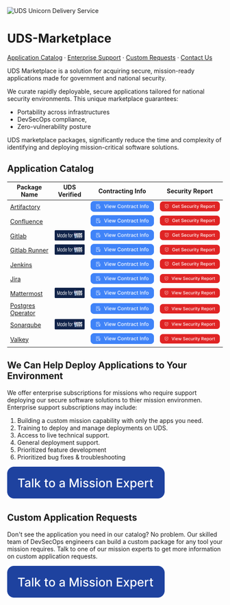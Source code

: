 <img width="387" alt="UDS Unicorn Delivery Service" src="https://github.com/defenseunicorns/uds-marketplace/assets/1349336/52deb6da-bef5-4501-8d97-e8a63b10dbc9">

# UDS-Marketplace

[Application Catalog](#application-catalog) ·
[Enterprise Support](#we-can-help-deploy-applications-to-your-environment) ·
[Custom Requests](#custom-application-requests) ·
[Contact Us](https://www.defenseunicorns.com/contactus)

UDS Marketplace is a solution for acquiring secure, mission-ready applications made for government and national security.

We curate rapidly deployable, secure applications tailored for national security environments. This unique marketplace guarantees:

- Portability across infrastructures
- DevSecOps compliance,
- Zero-vulnerability posture

UDS marketplace packages, significantly reduce the time and complexity of identifying and deploying mission-critical software solutions.

## Application Catalog

| Package Name                                                                          | UDS Verified                                                                                                                                                                         | Contracting Info                                                                        | Security Report                                                                             |
| ------------------------------------------------------------------------------------- | ------------------------------------------------------------------------------------------------------------------------------------------------------------------------------------ | --------------------------------------------------------------------------------------- | ------------------------------------------------------------------------------------------- |
| [Artifactory](https://github.com/defenseunicorns/uds-package-artifactory)             |                                                                                                                                                                                      | [![Contracting Info](img/contract-info.svg)](./placeholders/contracting-placeholder.md) | [![Security Package](img/get-security-report.svg)](./placeholders/security-placeholder.md)  |
| [Confluence](https://github.com/defenseunicorns/uds-package-confluence)               |                                                                                                                                                                                      | [![Contracting Info](img/contract-info.svg)](./placeholders/contracting-placeholder.md) | [![Security Package](img/get-security-report.svg)](./placeholders/security-placeholder.md)  |
| [Gitlab](https://github.com/defenseunicorns/uds-package-gitlab)                       | [<img alt="Made for UDS" src="https://raw.githubusercontent.com/defenseunicorns/uds-common/main/docs/made-for-uds.svg" height="24px"/>](https://github.com/defenseunicorns/uds-core) | [![Contracting Info](img/contract-info.svg)](./placeholders/contracting-placeholder.md) | [![Security Package](img/get-security-report.svg)](./placeholders/security-placeholder.md)  |
| [Gitlab Runner](https://github.com/defenseunicorns/uds-package-gitlab-runner)         | [<img alt="Made for UDS" src="https://raw.githubusercontent.com/defenseunicorns/uds-common/main/docs/made-for-uds.svg" height="24px"/>](https://github.com/defenseunicorns/uds-core) | [![Contracting Info](img/contract-info.svg)](./placeholders/contracting-placeholder.md) | [![Security Package](img/get-security-report.svg)](./placeholders/security-placeholder.md)  |
| [Jenkins](https://github.com/defenseunicorns/uds-package-jenkins)                     |                                                                                                                                                                                      | [![Contracting Info](img/contract-info.svg)](./placeholders/contracting-placeholder.md) | [![Security Package](img/get-security-report.svg)](./placeholders/security-placeholder.md)  |
| [Jira](https://github.com/defenseunicorns/uds-package-jira)                           |                                                                                                                                                                                      | [![Contracting Info](img/contract-info.svg)](./placeholders/contracting-placeholder.md) | [![Security Package](img/view-security-report.svg)](./placeholders/security-placeholder.md) |
| [Mattermost](https://github.com/defenseunicorns/uds-package-mattermost)               | [<img alt="Made for UDS" src="https://raw.githubusercontent.com/defenseunicorns/uds-common/main/docs/made-for-uds.svg" height="24px"/>](https://github.com/defenseunicorns/uds-core) | [![Contracting Info](img/contract-info.svg)](./placeholders/contracting-placeholder.md) | [![Security Package](img/view-security-report.svg)](./placeholders/security-placeholder.md) |
| [Postgres Operator](https://github.com/defenseunicorns/uds-package-postgres-operator) |                                                                                                                                                                                      | [![Contracting Info](img/contract-info.svg)](./placeholders/contracting-placeholder.md) | [![Security Package](img/view-security-report.svg)](./placeholders/security-placeholder.md) |
| [Sonarqube](https://github.com/defenseunicorns/uds-package-sonarqube)                 | [<img alt="Made for UDS" src="https://raw.githubusercontent.com/defenseunicorns/uds-common/main/docs/made-for-uds.svg" height="24px"/>](https://github.com/defenseunicorns/uds-core) | [![Contracting Info](img/contract-info.svg)](./placeholders/contracting-placeholder.md) | [![Security Package](img/view-security-report.svg)](./placeholders/security-placeholder.md) |
| [Valkey](https://github.com/defenseunicorns/uds-package-valkey)                       |                                                                                                                                                                                      | [![Contracting Info](img/contract-info.svg)](./placeholders/contracting-placeholder.md) | [![Security Package](img/view-security-report.svg)](./placeholders/security-placeholder.md) |

## We Can Help Deploy Applications to Your Environment

We offer enterprise subscriptions for missions who require support deploying our secure software solutions to thier mission environmen. Enterprise support subscriptions may include:

1. Building a custom mission capability with only the apps you need.
1. Training to deploy and manage deployments on UDS.
1. Access to live technical support.
1. General deployment support.
1. Prioritized feature development
1. Prioritized bug fixes & troubleshooting

[![Talk to a Mission Expert](img/talk.svg)](./placeholders/support-placeholder.md)

## Custom Application Requests

Don't see the application you need in our catalog? No problem. Our skilled team of DevSecOps engineers can build a custom package for any tool your mission requires. Talk to one of our mission experts to get more information on custom application requests.

[![Talk to a Mission Expert](img/talk.svg)](./placeholders/support-placeholder.md)